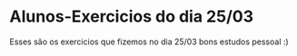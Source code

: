 # Alunos-Exercicios do dia 25/03

  Esses são os exercicios que fizemos no dia 25/03
  bons estudos pessoal :)
